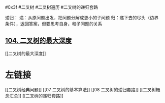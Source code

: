 #0x3f  #二叉树 #二叉树遍历 #二叉树的递归套路 

递归：
	递：从原问题出发，把问题分解成更小的子问题
	归：递下去的尽头（边界条件），返回答案，但要思考自身，和子问题的关系
## [104. 二叉树的最大深度](https://leetcode.cn/problems/maximum-depth-of-binary-tree/)
[[二叉树的最大深度]]



# 左链接
[[二叉树经典问题]]
[[07 二叉树的基本算法]]
[[08 二叉树的递归套路]]
[[二叉树概念汇总]]
[[二叉树的递归套路]]